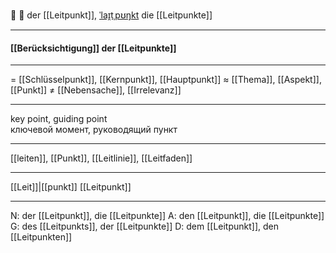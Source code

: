 🧭 🔵 der [[Leitpunkt]], [ˈlaɪ̯tˌpʊŋkt](https://youglish.com/pronounce/Leitpunkt/german)
die [[Leitpunkte]]

---
#### [[Berücksichtigung]] der [[Leitpunkte]]

---
= [[Schlüsselpunkt]], [[Kernpunkt]], [[Hauptpunkt]]
≈ [[Thema]], [[Aspekt]], [[Punkt]]
≠ [[Nebensache]], [[Irrelevanz]]

---
key point, guiding point  
ключевой момент, руководящий пункт

---
[[leiten]], [[Punkt]], [[Leitlinie]], [[Leitfaden]]

---
[[Leit]]|[[punkt]]
[[Leitpunkt]]


---
N: der [[Leitpunkt]], die [[Leitpunkte]]
A: den [[Leitpunkt]], die [[Leitpunkte]]
G: des [[Leitpunkts]], der [[Leitpunkte]]
D: dem [[Leitpunkt]], den [[Leitpunkten]]

